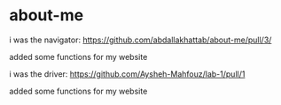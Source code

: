 # about-me

i was the navigator: https://github.com/abdallakhattab/about-me/pull/3/

added some functions for my website 

i was the driver: https://github.com/Aysheh-Mahfouz/lab-1/pull/1



added some functions for my website 